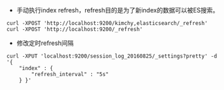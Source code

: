 - 手动执行index refresh，refresh目的是为了新index的数据可以被ES搜索。
```
curl -XPOST 'http://localhost:9200/kimchy,elasticsearch/_refresh'
curl -XPOST 'http://localhost:9200/_refresh'
```


- 修改定时refresh间隔
```
curl -XPUT 'localhost:9200/session_log_20160825/_settings?pretty' -d '{
    "index" : {
        "refresh_interval" : "5s"
    } }'
```
